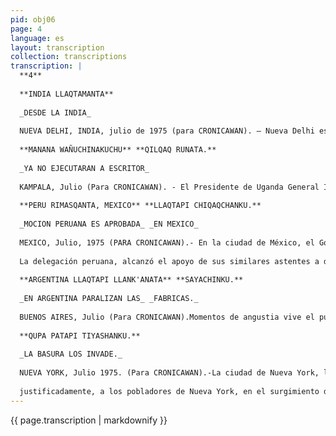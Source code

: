 ```yaml
---
pid: obj06
page: 4
language: es
layout: transcription
collection: transcriptions
transcription: |
  **4**
  
  **INDIA LLAQTAMANTA**
  
  _DESDE LA INDIA_
  
  NUEVA DELHI, INDIA, julio de 1975 (para CRONICAWAN). — Nueva Delhi es la capital de la India (La India, es un país que se encuentra en el Continente Asiatico, tiene una extensión de 3'268,000 kilómetros cuadrados y 550 millones de habitantes). En este país, los gobernantes han declarado que se suspenden las "garantias", es decir que se pueden efectuar detenciones de ciudadanos in previa orden Judicial. Esta medida ha sido tomada en vista de existir intentos sediciosos contra el gobierno de la Primer Ministro Indira Gandi, aprovechando que el Parlamento hindú, cuestiona su permanencia como tal. Esta escalada es propiciada por elementos derechistas y reaccionarios, que quieren mantener a la India en la miseria. Durante el Goblemo de Indira Gandi, se ha legislado en favor de las mayorias pobres, por esa razon se quiere derribar a este nucleo gobernante.
  
  **MANANA WAÑUCHINAKUCHU** **QILQAQ RUNATA.**
  
  _YA NO EJECUTARAN A ESCRITOR_
  
  KAMPALA, Julio (Para CRONICAWAN). - El Presidente de Uganda General Idi Amin Dada, indultó el día de hoy al escrito Dennis Hill. Este escritor Dennis Hill, había calificado al Presidente ugandés como "titano de Aldea", en un libro del cual es autor. Por ello fue sentenciado a muerte. Idi Amin Dada, en principio solicitaba, como condición para anular la sentencia de muerte, que la Reina Isabel II de Inglaterra, intercediera por la vida del escritor y la petición de clemencia debia ser llavada personalmente a él por el Ministro James Callaghan. Estando de visita en Zaire, el Presidente Amin Dada, concedió el indulto por mediación del Presidente de este país Mobutu Sese Seko, con lo cual quedó sin efecto la sentencia de muerte dictada contra él.
  
  **PERU RIMASQANTA, MEXICO** **LLAQTAPI CHIQAQCHANKU.**
  
  _MOCION PERUANA ES APROBADA_ _EN MEXICO_
  
  MEXICO, Julio, 1975 (PARA CRONICAWAN).- En la ciudad de México, el Gobierno Revolucionario del Peru, se anotó una gran victoria en el marco de la Conferencia Mundial del "Año Internacional de la Mujer" que se celebra en esta capital.
  
  La delegación peruana, alcanzó el apoyo de sus similares astentes a dicho evento, sobre su ponencia en demanda de un mayor respeto hacia la mujer, por parte de los medios de comunicación, asi, los diarios, la radio y la television deben servir a la liberación de la mujer, La mujer no debe ser vista como un objeto de placer, ni como un instrumento de lucro. Se debe desterrar la imagen de la mujer como símbolo sexual Asimismo, se pide a los gobiemos que promuevan la proyección de una imagen digna de la mujer, prohibiendo su utilización como simbolo sexual y propiciando una mejor visión del papel de la mujer en la sociedad.
  
  **ARGENTINA LLAQTAPI LLANK'ANATA** **SAYACHINKU.**
  
  _EN ARGENTINA PARALIZAN LAS_ _FABRICAS._
  
  BUENOS AIRES, Julio (Para CRONICAWAN).Momentos de angustia vive el pueblo argentino. En este momento se hallan enfrentado el gobierno y las organizaciones sindicales agrupadas en la CGT. Este enfrentamiento se produce por la negativa de la Presidenta Maria Estela Martinez de Perón, a aprobar los convenlos laborales suscritos por los trabajadores con los empresarios. Estos convenios se celebraron debido al alza del costo de vida, que origino una considerable baja del poder adquisitivo de la moneda. Los aumentos logrados por este sistema, sobrepasaban el cien por ciento, lo que ha sido considerado por el gobiemo argentino como excesivo y que colocaría al país al borde de la debacle, por ello el gobierno ha sijado como tope maximo el 45 %. En respuesta a esa medida gubernamental los trabajadores argentinos han paralizado las labores en los centros de producción, pidiendo la derogatoria de dicha disposición y la renuncia de los titulares de Bienestar Social José López Rega y de Economía Celestino Rodrigo. En demanda de la aceptacion de sus peticiones la CGT ha declarado un paro general de 72 horas. Esta medida, de paralización de las labores, ha colocado al gobierno de Isabel Martinez de Perón en una delicada situación. Los trabajadores son considerados el baluarte del peronismo, y en muchas oportunidades han dado muestras de ello. Nunca en la Argentina se había visto, desde los tiempos de J. D. Perón, un enfrentamiento de esta naturaleza. El resultado sal de esta situación, no podemos predecirla. En tanto, las Fuerzas Armadas Argentinas han declarado que apoyan al Gobierno nacional en su tarea gobernante.
  
  **QUPA PATAPI TIYASHANKU.**
  
  _LA BASURA LOS INVADE._
  
  NUEVA YORK, Julio 1975. (Para CRONICAWAN).-La ciudad de Nueva York, la más grande de los EE. UU. cuenta con 14 millones de habitantes. Esta ciudad amaneció el día 2 en medio de grandes montones de basura, todas las calles aparecieron inundadas de basura. El gobierno esta tal afronta un déficit en su presupuesto, por lo cual han manifestado que de no conseguir los préstamos necesarios, tendrán que ser despedidos alrededor de 40 mil trabajadores. Dentro de ese total se cuentan barredores, bomberos, policías y empleados administrativos. En solidaridad contra teles despidos, se han decretado paros por diferentes sectores laborales. Ante la virtual inexistencia de barredores y recogedores de basura, todo la ciudad se ha convertido en un gigantesco depósito de basura, donde han hecho su aparición las ratas, a esto se suma las altas temperaturas que se vienen registrando lo que produce una rápida descomposición de los desechos depositados en la vía pública. Eso ha hecho temer.
  
  justificadamente, a los pobladores de Nueva York, en el surgimiento de epidemias de consecuencias impredecibles. Asimismo, la disminución de efectivos policiales, amenaza a la ciudad a dejada sin protección y los ciudadanos a merced de ladrones y asesinos. Igualmente, los bomberos han manifestado que al disminuirse el personal de bomberos, no podrán prestar sus servicios a la ciudad con la efficacia necesaria. A lo anterior se agrega las grandes congestiones de tránsito y los embotellamientos de vehículos.
---
```


{{ page.transcription | markdownify }}
